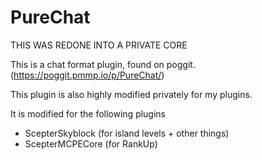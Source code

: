# PureChat

THIS WAS REDONE INTO A PRIVATE CORE

This is a chat format plugin, found on poggit. (https://poggit.pmmp.io/p/PureChat/)

This plugin is also highly modified privately for my plugins.

It is modified for the following plugins

- ScepterSkyblock (for island levels + other things)
- ScepterMCPECore (for RankUp)